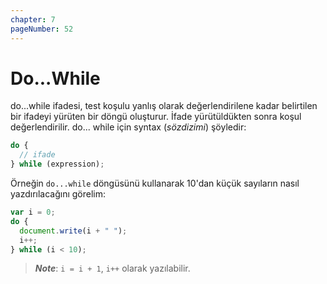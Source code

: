 ```yaml
---
chapter: 7
pageNumber: 52
---
```


# Do...While

do...while ifadesi, test koşulu yanlış olarak değerlendirilene kadar belirtilen bir ifadeyi yürüten bir döngü oluşturur. İfade yürütüldükten sonra koşul değerlendirilir. do... while için syntax (_sözdizimi_) şöyledir:

```javascript
do {
  // ifade
} while (expression);
```

Örneğin `do...while` döngüsünü kullanarak 10'dan küçük sayıların nasıl yazdırılacağını görelim:

```javascript
var i = 0;
do {
  document.write(i + " ");
  i++;
} while (i < 10);
```

> _**Note**_: `i = i + 1`, `i++` olarak yazılabilir.
